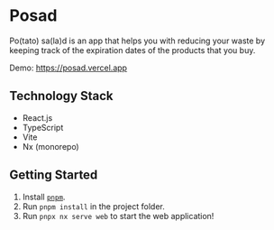 # Posad

Po(tato) sa(la)d is an app that helps you with reducing your waste by keeping track of the expiration dates of the products that you buy.

Demo: https://posad.vercel.app

## Technology Stack

- React.js
- TypeScript
- Vite
- Nx (monorepo)

## Getting Started

1. Install [`pnpm`](https://pnpm.io/installation).
2. Run `pnpm install` in the project folder.
3. Run `pnpx nx serve web` to start the web application!
